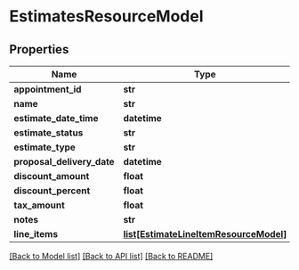 # EstimatesResourceModel

## Properties
Name | Type | Description | Notes
------------ | ------------- | ------------- | -------------
**appointment_id** | **str** |  | [optional] 
**name** | **str** |  | [optional] 
**estimate_date_time** | **datetime** |  | [optional] 
**estimate_status** | **str** |  | [optional] 
**estimate_type** | **str** |  | [optional] 
**proposal_delivery_date** | **datetime** |  | [optional] 
**discount_amount** | **float** |  | [optional] 
**discount_percent** | **float** |  | [optional] 
**tax_amount** | **float** |  | [optional] 
**notes** | **str** |  | [optional] 
**line_items** | [**list[EstimateLineItemResourceModel]**](EstimateLineItemResourceModel.md) |  | [optional] 

[[Back to Model list]](../README.md#documentation-for-models) [[Back to API list]](../README.md#documentation-for-api-endpoints) [[Back to README]](../README.md)


